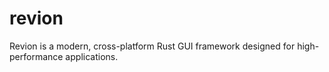 # revion
Revion is a modern, cross-platform Rust GUI framework designed for high-performance applications.
